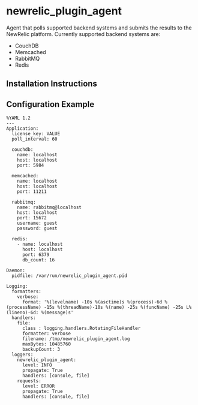 newrelic_plugin_agent
=====================

Agent that polls supported backend systems and submits the results to the
NewRelic platform. Currently supported backend systems are:

- CouchDB
- Memcached
- RabbitMQ
- Redis

Installation Instructions
-------------------------



Configuration Example
---------------------

    %YAML 1.2
    ---
    Application:
      license_key: VALUE
      poll_interval: 60

      couchdb:
        name: localhost
        host: localhost
        port: 5984

      memcached:
        name: localhost
        host: localhost
        port: 11211

      rabbitmq:
        name: rabbitmq@localhost
        host: localhost
        port: 15672
        username: guest
        password: guest

      redis:
        - name: localhost
          host: localhost
          port: 6379
          db_count: 16

    Daemon:
      pidfile: /var/run/newrelic_plugin_agent.pid

    Logging:
      formatters:
        verbose:
          format: '%(levelname) -10s %(asctime)s %(process)-6d %(processName) -15s %(threadName)-10s %(name) -25s %(funcName) -25s L%(lineno)-6d: %(message)s'
      handlers:
        file:
          class : logging.handlers.RotatingFileHandler
          formatter: verbose
          filename: /tmp/newrelic_plugin_agent.log
          maxBytes: 10485760
          backupCount: 3
      loggers:
        newrelic_plugin_agent:
          level: INFO
          propagate: True
          handlers: [console, file]
        requests:
          level: ERROR
          propagate: True
          handlers: [console, file]
